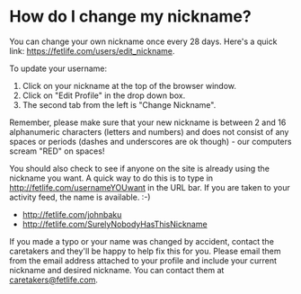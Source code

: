 # How do I change my nickname?

You can change your own nickname once every 28 days. Here's a quick link: https://fetlife.com/users/edit_nickname.

To update your username:

1. Click on your nickname at the top of the browser window.
2. Click on "Edit Profile" in the drop down box.
3. The second tab from the left is "Change Nickname".

Remember, please make sure that your new nickname is between 2 and 16 alphanumeric characters (letters and numbers) and does not consist of any spaces or periods (dashes and underscores are ok though) - our computers scream "RED" on spaces!

You should also check to see if anyone on the site is already using the nickname you want. A quick way to do this is to type in http://fetlife.com/usernameYOUwant in the URL bar. If you are taken to your activity feed, the name is available. :-)

- http://fetlife.com/johnbaku
- http://fetlife.com/SurelyNobodyHasThisNickname

If you made a typo or your name was changed by accident, contact the caretakers and they'll be happy to help fix this for you. Please email them from the email address attached to your profile and include your current nickname and desired nickname. You can contact them at [caretakers@fetlife.com](mailto:caretakers@fetlife.com).
